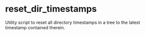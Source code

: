 reset_dir_timestamps
====================

Utility script to reset all directory timestamps in a tree to the latest timestamp contained therein.
